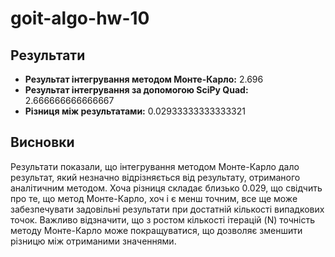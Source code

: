# goit-algo-hw-10
## Результати

- **Результат інтегрування методом Монте-Карло:** 2.696
- **Результат інтегрування за допомогою SciPy Quad:** 2.666666666666667
- **Різниця між результатами:** 0.02933333333333321

## Висновки

Результати показали, що інтегрування методом Монте-Карло дало результат, який незначно відрізняється від результату, отриманого аналітичним методом. Хоча різниця складає близько 0.029, що свідчить про те, що метод Монте-Карло, хоч і є менш точним, все ще може забезпечувати задовільні результати при достатній кількості випадкових точок. Важливо відзначити, що з ростом кількості ітерацій (N) точність методу Монте-Карло може покращуватися, що дозволяє зменшити різницю між отриманими значеннями.
